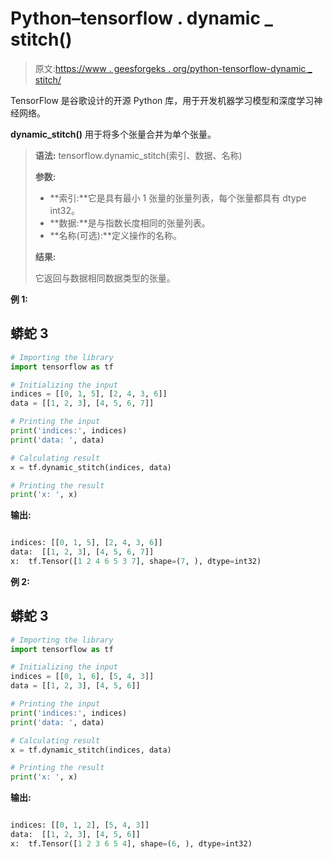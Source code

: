# Python–tensorflow . dynamic _ stitch()

> 原文:[https://www . geesforgeks . org/python-tensorflow-dynamic _ stitch/](https://www.geeksforgeeks.org/python-tensorflow-dynamic_stitch/)

TensorFlow 是谷歌设计的开源 Python 库，用于开发机器学习模型和深度学习神经网络。

**dynamic_stitch()** 用于将多个张量合并为单个张量。

> **语法:** tensorflow.dynamic_stitch(索引、数据、名称)
> 
> **参数:**
> 
> *   **索引:**它是具有最小 1 张量的张量列表，每个张量都具有 dtype int32。
> *   **数据:**是与指数长度相同的张量列表。
> *   **名称(可选):**定义操作的名称。
> 
> **结果:**
> 
> 它返回与数据相同数据类型的张量。

**例 1:**

## 蟒蛇 3

```py
# Importing the library
import tensorflow as tf

# Initializing the input
indices = [[0, 1, 5], [2, 4, 3, 6]]
data = [[1, 2, 3], [4, 5, 6, 7]]

# Printing the input
print('indices:', indices)
print('data: ', data)

# Calculating result
x = tf.dynamic_stitch(indices, data)

# Printing the result
print('x: ', x)
```

**输出:**

```py

indices: [[0, 1, 5], [2, 4, 3, 6]]
data:  [[1, 2, 3], [4, 5, 6, 7]]
x:  tf.Tensor([1 2 4 6 5 3 7], shape=(7, ), dtype=int32)

```

**例 2:**

## 蟒蛇 3

```py
# Importing the library
import tensorflow as tf

# Initializing the input
indices = [[0, 1, 6], [5, 4, 3]]
data = [[1, 2, 3], [4, 5, 6]]

# Printing the input
print('indices:', indices)
print('data: ', data)

# Calculating result
x = tf.dynamic_stitch(indices, data)

# Printing the result
print('x: ', x)
```

**输出:**

```py

indices: [[0, 1, 2], [5, 4, 3]]
data:  [[1, 2, 3], [4, 5, 6]]
x:  tf.Tensor([1 2 3 6 5 4], shape=(6, ), dtype=int32)

```